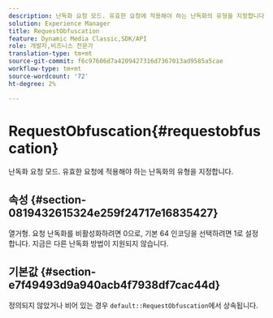 ```yaml
---
description: 난독화 요청 모드. 유효한 요청에 적용해야 하는 난독화의 유형을 지정합니다.
solution: Experience Manager
title: RequestObfuscation
feature: Dynamic Media Classic,SDK/API
role: 개발자,비즈니스 전문가
translation-type: tm+mt
source-git-commit: f6c97606d7a4209427316d7367013ad9585a5cae
workflow-type: tm+mt
source-wordcount: '72'
ht-degree: 2%

---
```



# RequestObfuscation{#requestobfuscation}

난독화 요청 모드. 유효한 요청에 적용해야 하는 난독화의 유형을 지정합니다.

## 속성 {#section-0819432615324e259f24717e16835427}

열거형. 요청 난독화를 비활성화하려면 0으로, 기본 64 인코딩을 선택하려면 1로 설정합니다. 지금은 다른 난독화 방법이 지원되지 않습니다.

## 기본값 {#section-e7f49493d9a940acb4f7938df7cac44d}

정의되지 않았거나 비어 있는 경우 `default::RequestObfuscation`에서 상속됩니다.
